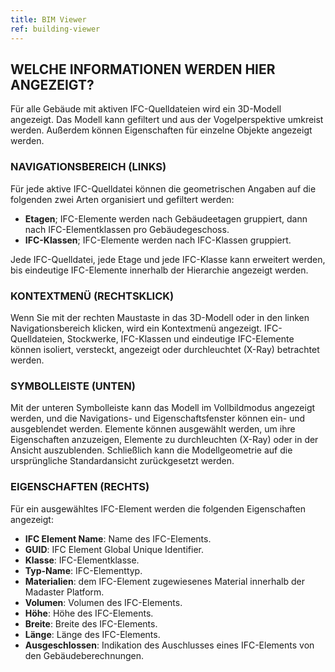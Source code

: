 ```yaml
---
title: BIM Viewer
ref: building-viewer
---
```


## WELCHE INFORMATIONEN WERDEN HIER ANGEZEIGT?
Für alle Gebäude mit aktiven IFC-Quelldateien wird ein 3D-Modell angezeigt. Das Modell kann gefiltert und aus der Vogelperspektive umkreist werden. Außerdem können Eigenschaften für einzelne Objekte angezeigt werden.  

### NAVIGATIONSBEREICH (LINKS)
Für jede aktive IFC-Quelldatei können die geometrischen Angaben auf die folgenden zwei Arten organisiert und gefiltert werden:

- **Etagen**; IFC-Elemente werden nach Gebäudeetagen gruppiert, dann nach IFC-Elementklassen pro Gebäudegeschoss.
- **IFC-Klassen**; IFC-Elemente werden nach IFC-Klassen gruppiert.

Jede IFC-Quelldatei, jede Etage und jede IFC-Klasse kann erweitert werden, bis eindeutige IFC-Elemente innerhalb der Hierarchie angezeigt werden. 

### KONTEXTMENÜ (RECHTSKLICK)
Wenn Sie mit der rechten Maustaste in das 3D-Modell oder in den linken Navigationsbereich klicken, wird ein Kontextmenü angezeigt. IFC-Quelldateien, Stockwerke, IFC-Klassen und eindeutige IFC-Elemente können isoliert, versteckt, angezeigt oder durchleuchtet (X-Ray) betrachtet werden.

### SYMBOLLEISTE (UNTEN)
Mit der unteren Symbolleiste kann das Modell im Vollbildmodus angezeigt werden, und die Navigations- und Eigenschaftsfenster können ein- und ausgeblendet werden. Elemente können ausgewählt werden, um ihre Eigenschaften anzuzeigen, Elemente zu durchleuchten (X-Ray) oder in der Ansicht auszublenden. Schließlich kann die Modellgeometrie auf die ursprüngliche Standardansicht zurückgesetzt werden.

### EIGENSCHAFTEN (RECHTS)
Für ein ausgewähltes IFC-Element werden die folgenden Eigenschaften angezeigt:

- **IFC Element Name**: Name des IFC-Elements.
- **GUID**: IFC Element Global Unique Identifier.
- **Klasse**: IFC-Elementklasse.
- **Typ-Name**: IFC-Elementtyp.
- **Materialien**: dem IFC-Element zugewiesenes Material innerhalb der Madaster Platform.
- **Volumen**: Volumen des IFC-Elements.
- **Höhe**: Höhe des IFC-Elements.
- **Breite**: Breite des IFC-Elements.
- **Länge**: Länge des IFC-Elements.
- **Ausgeschlossen**: Indikation des Auschlusses eines IFC-Elements von den Gebäudeberechnungen.

